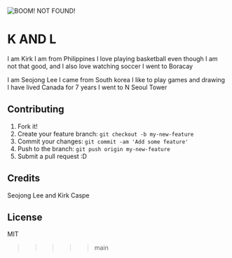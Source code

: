 ![BOOM! NOT FOUND!](images/asia.jpgasia.jpg "Asian Landmarks")


# K AND L

I am Kirk
I am from Philippines
I love playing basketball even though I am not that good, and I also love watching soccer
I went to Boracay

I am Seojong Lee
I came from South korea
I like to play games and drawing
I have lived Canada for 7 years
I went to N Seoul Tower



## Contributing

1. Fork it!
2. Create your feature branch: `git checkout -b my-new-feature`
3. Commit your changes: `git commit -am 'Add some feature'`
4. Push to the branch: `git push origin my-new-feature`
5. Submit a pull request :D



## Credits

Seojong Lee and Kirk Caspe

## License
MIT

>>>>> main



